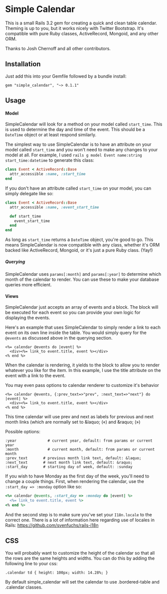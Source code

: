 Simple Calendar
===============

This is a small Rails 3.2 gem for creating a quick and clean table calendar.
Theming is up to you, but it works nicely with Twitter Bootstrap. It's
compatible with pure Ruby classes, ActiveRecord, Mongoid, and any other
ORM.

Thanks to Josh Chernoff and all other contributors.

Installation
------------

Just add this into your Gemfile followed by a bundle install:

    gem "simple_calendar", "~> 0.1.1"

Usage
-----

#### Model

SimpleCalendar will look for a method on your model called `start_time`.
This is used to determine the day and time of the event. This should be
a `DateTime` object or at least respond similarly.

The simplest way to use SimpleCalendar is to have an attribute on your
model called `start_time` and you won't need to make any changes to your
model at all. For example, I used `rails g model Event name:string
start_time:datetime` to generate this class:

```ruby
class Event < ActiveRecord::Base
  attr_accessible :name, :start_time
end
```

If you don't have an attribute called `start_time` on your model, you
can simply delegate like so:

```ruby
class Event < ActiveRecord::Base
  attr_accessible :name, :event_start_time

  def start_time
    event_start_time
  end
end
```

As long as `start_time` returns a `DateTime` object, you're good to go.
This means SimpleCalendar is now compatible with any class, whether it's
ORM backed like ActiveRecord, Mongoid, or it's just a pure Ruby class.
(Yay!)

##### Querying

SimpleCalendar uses `params[:month]` and `params[:year]` to determine
which month of the calendar to render. You can use these to make your
database queries more efficient.

#### Views

SimpleCalendar just accepts an array of events and a block. The block
will be executed for each event so you can provide your own logic for
displaying the events.

Here's an example that uses SimpleCalendar to simply render a link to
each event on its own line inside the table. You would simply query for
the `@events` as discussed above in the querying section.

    <%= calendar @events do |event| %>
      <div><%= link_to event.title, event %></div>
    <% end %>

When the calendar is rendering, it yields to the block to allow you to
render whatever you like for the item. In this example, I use the title
attribute on the event with a link to the event.

You may even pass options to calendar renderer to customize it's behavior

    <%= calendar @events, {:prev_text=>"prev", :next_text=>"next"} do |event| %>
      <div><%= link_to event.title, event %></div>
    <% end %>

This time calendar will use prev and next as labels for previous and next month
links (which are normally set to &amp;laquo; (&laquo;) and &amp;raquo; (&raquo;)

Possible options:

    :year	           # current year, default: from params or current year
    :month		       # current month, default: from params or current month
    :prev_text       # previous month link text, default: &laquo;
    :next_text       # next month link text, default: &raquo;
    :start_day       # starting day of week, default: :sunday

If you wish to have Monday as the first day of the week, you'll need to
change a couple things. First, when rendering the calendar, use the
`:start_day => :monday` option like so:

```ruby
<%= calendar @events, :start_day => :monday do |event| %>
  <%= link_to event.title, event %>
<% end %>
```

And the second step is to make sure you've set your `I18n.locale` to the
correct one. There is a lot of information here regarding use of locales in Rails:
https://github.com/svenfuchs/rails-i18n

CSS
---

You will probably want to customize the height of the calendar so that
all the rows are the same heights and widths. You can do this by adding
the following line to your css:

    .calendar td { height: 100px; width: 14.28%; }

By default simple_calendar will set the calendar to use .bordered-table
and .calendar classes.
